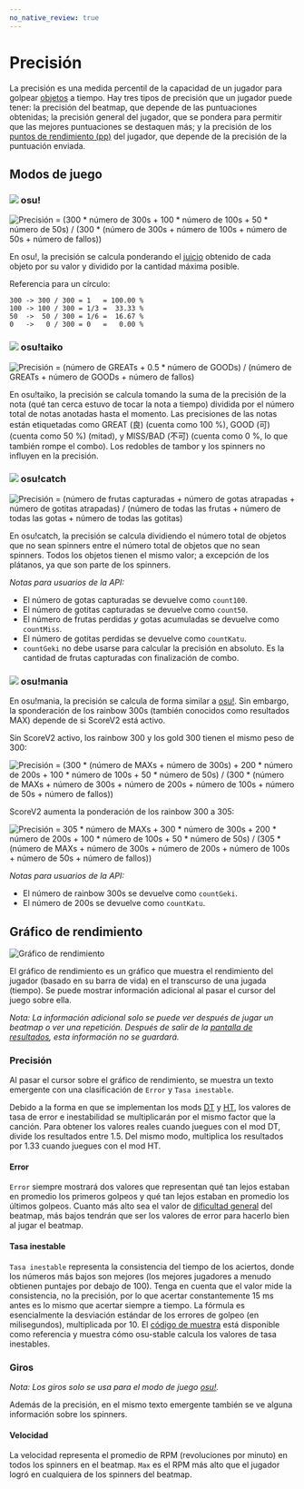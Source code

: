 ```yaml
---
no_native_review: true
---
```


# Precisión

La precisión es una medida percentil de la capacidad de un jugador para golpear [objetos](/wiki/Gameplay/Hit_object) a tiempo. Hay tres tipos de precisión que un jugador puede tener: la precisión del beatmap, que depende de las puntuaciones obtenidas; la precisión general del jugador, que se pondera para permitir que las mejores puntuaciones se destaquen más; y la precisión de los [puntos de rendimiento (pp)](/wiki/Performance_points) del jugador, que depende de la precisión de la puntuación enviada.

## Modos de juego

### ![](/wiki/shared/mode/osu.png) osu!

![Precisión = (300 \* número de 300s + 100 \* número de 100s + 50 \* número de 50s) / (300 \* (número de 300s + número de 100s + número de 50s + número de fallos))](img/accuracy_osu_updated.png "Fórmula de precisión para osu!")

En osu!, la precisión se calcula ponderando el [juicio](/wiki/Gameplay/Judgement) obtenido de cada objeto por su valor y dividido por la cantidad máxima posible.

Referencia para un círculo:

```
300 -> 300 / 300 = 1   = 100.00 %
100 -> 100 / 300 = 1/3 =  33.33 %
50  ->  50 / 300 = 1/6 =  16.67 %
0   ->   0 / 300 = 0   =   0.00 %
```

### ![](/wiki/shared/mode/taiko.png) osu!taiko

![Precisión = (número de GREATs + 0.5 \* número de GOODs) / (número de GREATs + número de GOODs + número de fallos)](img/accuracy_taiko_updated.png "Fórmula de precisión para osu!taiko")

En osu!taiko, la precisión se calcula tomando la suma de la precisión de la nota (qué tan cerca estuvo de tocar la nota a tiempo) dividida por el número total de notas anotadas hasta el momento. Las precisiones de las notas están etiquetadas como GREAT (良) (cuenta como 100 %), GOOD (可) (cuenta como 50 %) (mitad), y MISS/BAD (不可) (cuenta como 0 %, lo que también rompe el combo). Los redobles de tambor y los spinners no influyen en la precisión.

### ![](/wiki/shared/mode/catch.png) osu!catch

![Precisión = (número de frutas capturadas + número de gotas atrapadas + número de gotitas atrapadas) / (número de todas las frutas + número de todas las gotas + número de todas las gotitas)](img/accuracy_catch_updated.png "Fórmula de precisión para osu!catch")

En osu!catch, la precisión se calcula dividiendo el número total de objetos que no sean spinners entre el número total de objetos que no sean spinners. Todos los objetos tienen el mismo valor; a excepción de los plátanos, ya que son parte de los spinners.

*Notas para usuarios de la API:*

- El número de gotas capturadas se devuelve como `count100`.
- El número de gotitas capturadas se devuelve como `count50`.
- El número de frutas perdidas *y* gotas acumuladas se devuelve como `countMiss`.
- El número de gotitas perdidas se devuelve como `countKatu`.
- `countGeki` no debe usarse para calcular la precisión en absoluto. Es la cantidad de frutas capturadas con finalización de combo.

### ![](/wiki/shared/mode/mania.png) osu!mania

En osu!mania, la precisión se calcula de forma similar a [osu!](#osu!). Sin embargo, la sponderación de los rainbow 300s (también conocidos como resultados MAX) depende de si ScoreV2 está activo.

Sin ScoreV2 activo, los rainbow 300 y los gold 300 tienen el mismo peso de 300:

![Precisión = (300 \* (número de MAXs + número de 300s) + 200 \* número de 200s + 100 \* número de 100s + 50 \* número de 50s) / (300 \* (número de MAXs + número de 300s + número de 200s + número de 100s + número de 50s + número de fallos))](img/accuracy_mania_updated_score_v1.png "Fórmula de precisión para osu!mania con ScoreV1")

ScoreV2 aumenta la ponderación de los rainbow 300 a 305:

![Precisión = 305 \* número de MAXs + 300 \* número de 300s + 200 \* número de 200s + 100 \* número de 100s + 50 \* número de 50s) / (305 \* (número de MAXs + número de 300s + número de 200s + número de 100s + número de 50s + número de fallos))](img/accuracy_mania_updated_score_v2.png "Fórmula de precisión para osu!mania con ScoreV2")

*Notas para usuarios de la API:*

- El número de rainbow 300s se devuelve como `countGeki`.
- El número de 200s se devuelve como `countKatu`.

## Gráfico de rendimiento

![Gráfico de rendimiento](img/performance_graph.png "Gráfico de rendimiento")

El gráfico de rendimiento es un gráfico que muestra el rendimiento del jugador (basado en su barra de vida) en el transcurso de una jugada (tiempo). Se puede mostrar información adicional al pasar el cursor del juego sobre ella.

*Nota: La información adicional solo se puede ver después de jugar un beatmap o ver una repetición. Después de salir de la [pantalla de resultados](/wiki/Client/Interface#pantalla-de-resultados), esta información no se guardará.*

### Precisión

Al pasar el cursor sobre el gráfico de rendimiento, se muestra un texto emergente con una clasificación de `Error` y `Tasa inestable`.

Debido a la forma en que se implementan los mods [DT](/wiki/Gameplay/Game_modifier/Double_Time) y [HT](/wiki/Gameplay/Game_modifier/Half_Time), los valores de tasa de error e inestabilidad se multiplicarán por el mismo factor que la canción. Para obtener los valores reales cuando juegues con el mod DT, divide los resultados entre 1.5. Del mismo modo, multiplica los resultados por 1.33 cuando juegues con el mod HT.

#### Error

`Error` siempre mostrará dos valores que representan qué tan lejos estaban en promedio los primeros golpeos y qué tan lejos estaban en promedio los últimos golpeos. Cuanto más alto sea el valor de [dificultad general](/wiki/Beatmap/Overall_difficulty) del beatmap, más bajos tendrán que ser los valores de error para hacerlo bien al jugar el beatmap.

#### Tasa inestable

`Tasa inestable` representa la consistencia del tiempo de los aciertos, donde los números más bajos son mejores (los mejores jugadores a menudo obtienen puntajes por debajo de 100). Tenga en cuenta que el valor mide la consistencia, no la precisión, por lo que acertar constantemente 15 ms antes es lo mismo que acertar siempre a tiempo. La fórmula es esencialmente la desviación estándar de los errores de golpeo (en milisegundos), multiplicada por 10. El [código de muestra](https://gist.github.com/peppy/3a11cb58c856b6af7c1916422f668899) está disponible como referencia y muestra cómo osu-stable calcula los valores de tasa inestables.

### Giros

*Nota: Los giros solo se usa para el modo de juego [osu!](/wiki/Game_mode/osu!).*

Además de la precisión, en el mismo texto emergente también se ve alguna información sobre los spinners.

#### Velocidad

La velocidad representa el promedio de RPM (revoluciones por minuto) en todos los spinners en el beatmap. `Max` es el RPM más alto que el jugador logró en cualquiera de los spinners del beatmap.
